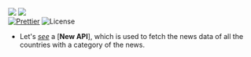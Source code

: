![](http://ForTheBadge.com/images/badges/made-with-python.svg)
![](https://forthebadge.com/images/badges/built-by-developers.svg)</br>
[![Prettier](https://img.shields.io/badge/Code%20Style-Prettier-red.svg)](https://github.com/prettier/prettier)
![License](https://img.shields.io/badge/License-MIT-red.svg)</br>

- Let's [*see*](https://github.com/Iamtripathisatyam/Awesome_Python_Scripts/blob/main/GUIScripts/Age%20Calculator%20WebApp/Age_Calculator_WebApp.py) a [**New API**], which is used to fetch the news data of all the countries with a category of the news.
